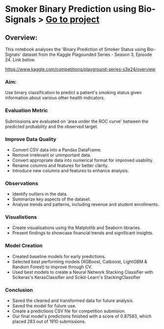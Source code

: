 # Smoker Binary Prediction using Bio-Signals > [Go to project]([https://github.com/tophercollins/dndwithtoph-eda](https://github.com/tophercollins/smoker-binary-prediction))

## Overview:
This notebook analyses the 'Binary Prediction of Smoker Status using Bio-Signals' dataset from the Kaggle Plagounded Series - Season 3, Episode 24. Link below.

https://www.kaggle.com/competitions/playground-series-s3e24/overview

### Aim:
Use binary classification to predict a patient's smoking status given information about various other health indicators.

### Evaluation Metric
Submissions are evaluated on 'area under the ROC curve' between the predicted probability and the observed target.

### Improve Data Quality

- Convert CSV data into a Pandas DataFrame.
- Remove irrelevant or unimportant data.
- Convert appropriate data into numerical format for improved usability.
- Rename columns and features for better clarity.
- Introduce new columns and features to enhance analysis.

### Observations

- Identify outliers in the data.
- Summarize key aspects of the dataset.
- Analyse trends and patterns, including revenue and student enrollments.

### Visualistions

- Create visualisations using the Matplotlib and Seaborn libraries.
- Present findings to showcase financial trends and significant insights.

### Model Creation

- Created baseline models for early predictions.
- Selected best performing models (XGBoost, Catboost, LightGBM & Random Forest) to improve through CV.
- Used best models to create a Neural Network Stacking Classifier with Scikeras's KerasClassifier and Scikit-Learn's StackingClassifier
  
### Conclusion

- Saved the cleaned and transformed data for future analysis.
- Saved the model for future use.
- Create a predictions CSV file for competition submision.
- Our final model's predictions finished with a score of 0.87583, which placed 283 out of 1910 submissions.
